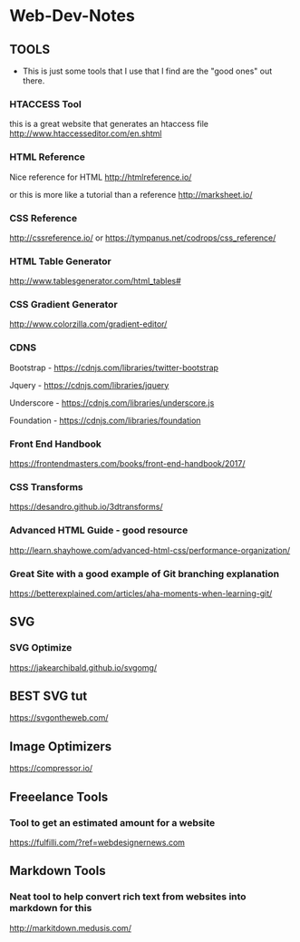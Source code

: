 # Web-Dev-Notes



## TOOLS 
- This is just some tools that I use that I find are the "good ones" out there.

### HTACCESS Tool
this is a great website that generates an htaccess file
http://www.htaccesseditor.com/en.shtml

### HTML Reference
Nice reference for HTML
http://htmlreference.io/

or
this is more like a tutorial than a reference
http://marksheet.io/

### CSS Reference
http://cssreference.io/
or 
https://tympanus.net/codrops/css_reference/

### HTML Table Generator
http://www.tablesgenerator.com/html_tables#

### CSS Gradient Generator
http://www.colorzilla.com/gradient-editor/

### CDNS
Bootstrap
    - https://cdnjs.com/libraries/twitter-bootstrap
    
Jquery
    - https://cdnjs.com/libraries/jquery
    
Underscore
    - https://cdnjs.com/libraries/underscore.js
    
Foundation 
    - https://cdnjs.com/libraries/foundation

### Front End Handbook
https://frontendmasters.com/books/front-end-handbook/2017/

### CSS Transforms
https://desandro.github.io/3dtransforms/


### Advanced HTML Guide - good resource
http://learn.shayhowe.com/advanced-html-css/performance-organization/

### Great Site with a good example of Git branching explanation
https://betterexplained.com/articles/aha-moments-when-learning-git/

## SVG
### SVG Optimize
https://jakearchibald.github.io/svgomg/
## BEST SVG tut
https://svgontheweb.com/

## Image Optimizers
https://compressor.io/


## Freeelance Tools
### Tool to get an estimated amount for a website
https://fulfilli.com/?ref=webdesignernews.com


## Markdown Tools
### Neat tool to help convert rich text from websites into markdown for this
http://markitdown.medusis.com/
